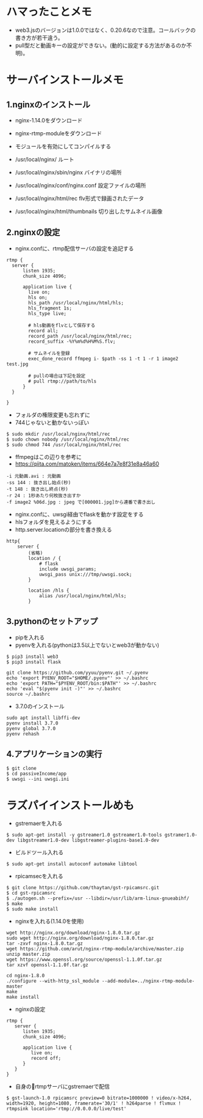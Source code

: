 # ハマったことメモ
- web3.jsのバージョンは1.0.0ではなく、0.20.6なので注意。コールバックの書き方が若干違う。
- pull型だと動画キーの設定ができない。(動的に設定する方法があるのか不明)。




# サーバインストールメモ

## 1.nginxのインストール
- nginx-1.14.0をダウンロード
- nginx-rtmp-moduleをダウンロード
- モジュールを有効にしてコンパイルする

- /usr/local/nginx/ ルート
- /usr/local/nginx/sbin/nginx バイナリの場所
- /usr/local/nginx/conf/nginx.conf 設定ファイルの場所
- /usr/local/nginx/html/rec flv形式で録画されたデータ
- /usr/local/nginx/html/thumbnails 切り出したサムネイル画像

## 2.nginxの設定
- nginx.confに、rtmp配信サーバの設定を追記する

```
rtmp {
  server {
      listen 1935;
      chunk_size 4096;

      application live {
        live on;
        hls on;
        hls_path /usr/local/nginx/html/hls;
        hls_fragment 1s;
        hls_type live;  

        # hls動画をflvとして保存する
        record all;
        record_path /usr/local/nginx/html/rec;
        record_suffix -%Y%m%d%H%M%S.flv;

        # サムネイルを登録
        exec_done_record ffmpeg i- $path -ss 1 -t 1 -r 1 image2 test.jpg

        # pullの場合は下記を設定
        # pull rtmp://path/to/hls 
      }
  }
    
}
```

- フォルダの権限変更も忘れずに
- 744じゃないと動かないっぽい

```
$ sudo mkdir /usr/local/nginx/html/rec
$ sudo chown nobody /usr/local/nginx/html/rec
$ sudo chmod 744 /usr/local/nginx/html/rec
```

- ffmpegはこの辺りを参考に
- https://qiita.com/matoken/items/664e7a7e8f31e8a46a60



```
-i 元動画.avi : 元動画
-ss 144 : 抜き出し始点(秒)
-t 148 : 抜き出し終点(秒)
-r 24 : 1秒あたり何枚抜き出すか
-f image2 %06d.jpg : jpeg で[000001.jpg]から連番で書き出し
```



- nginx.confに、uwsgi経由でflaskを動かす設定をする
- hlsフォルダを見えるようにする
- http.server.locationの部分を書き換える

```
http{
    server {
        (省略)
        location / {
            # flask
            include uwsgi_params;
            uwsgi_pass unix:///tmp/uwsgi.sock;
        }

        location /hls {
            alias /usr/local/nginx/html/hls;
        }
```

## 3.pythonのセットアップ

- pipを入れる
- pyenvを入れる(pythonは3.5以上でないとweb3が動かない)

```
$ pip3 install web3
$ pip3 install flask
```

```
git clone https://github.com/yyuu/pyenv.git ~/.pyenv
echo 'export PYENV_ROOT="$HOME/.pyenv"' >> ~/.bashrc
echo 'export PATH="$PYENV_ROOT/bin:$PATH"' >> ~/.bashrc
echo 'eval "$(pyenv init -)"' >> ~/.bashrc
source ~/.bashrc
```

- 3.7.0のインストール

```
sudo apt install libffi-dev
pyenv install 3.7.0
pyenv global 3.7.0
pyenv rehash
```


## 4.アプリケーションの実行

```
$ git clone 
$ cd passiveIncome/app
$ uwsgi --ini uwsgi.ini
```




# ラズパイインストールめも

- gstremaerを入れる

```
$ sudo apt-get install -y gstreamer1.0 gstreamer1.0-tools gstramer1.0-dev libgstreamer1.0-dev libgstreamer-plugins-base1.0-dev
```

- ビルドツール入れる

```
$ sudo apt-get install autoconf automake libtool
```

- rpicamsecを入れる

```
$ git clone https://github.com/thaytan/gst-rpicamsrc.git
$ cd gst-rpicamsrc
$ ./autogen.sh --prefix=/usr --libdir=/usr/lib/arm-linux-gnueabihf/
$ make
$ sudo make install
```

- nginxを入れる(1.14.0を使用)

```
wget http://nginx.org/download/nginx-1.8.0.tar.gz
sudo wget http://nginx.org/download/nginx-1.8.0.tar.gz
tar -zxvf nginx-1.8.0.tar.gz
wget https://github.com/arut/nginx-rtmp-module/archive/master.zip
unzip master.zip
wget https://www.openssl.org/source/openssl-1.1.0f.tar.gz
tar xzvf openssl-1.1.0f.tar.gz

cd nginx-1.8.0
./configure --with-http_ssl_module --add-module=../nginx-rtmp-module-master
make
make install
```

- nginxの設定

```
rtmp {
   server {
      listen 1935;
      chunk_size 4096;

      application live {
         live on;
         record off;
      }
   }
}
```

- 自身のrtmpサーバにgstremaerで配信

```
$ gst-launch-1.0 rpicamsrc preview=0 bitrate=1000000 ! video/x-h264, width=1920, height=1080, framerate='30/1' ! h264parse ! flvmux ! rtmpsink location='rtmp://0.0.0.0/live/test'
```



